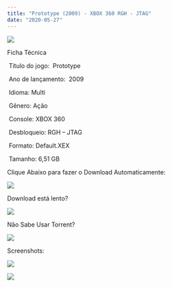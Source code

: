 ```yaml
---
title: "Prototype (2009) - XBOX 360 RGH - JTAG"
date: "2020-05-27"
---
```


[![](https://1.bp.blogspot.com/--ltfpnsJVRM/Xs7mWg8a5KI/AAAAAAAAHOI/6NCccAfVQrEeK6ZbWbqqhPVQlHjheuXVwCK4BGAsYHg/Screenshot_1.png)](https://1.bp.blogspot.com/--ltfpnsJVRM/Xs7mWg8a5KI/AAAAAAAAHOI/6NCccAfVQrEeK6ZbWbqqhPVQlHjheuXVwCK4BGAsYHg/Screenshot_1.png)

Ficha Técnica

 Titulo do jogo:  Prototype

 Ano de lançamento:  2009

 Idioma: Multi

 Gênero: Ação

 Console: XBOX 360

 Desbloqueio: RGH – JTAG

 Formato: Default.XEX

 Tamanho: 6,51 GB

Clique Abaixo para fazer o Download Automaticamente:

[![](https://1.bp.blogspot.com/-eNerQjlxWXg/Xsyoy1YwxPI/AAAAAAAAG8o/qs-0XGNQDR4jSn0uGinE3EzKZZ6GoZnEACPcBGAYYCw/s1600/LINK1.png)](https://zee.gl/yUr2kSI)

Download está lento? 

[![](https://1.bp.blogspot.com/-QBDuGFKyRJI/XsypYtiebuI/AAAAAAAAG8w/2RjkhEnbyOwqZwiSxt3jP8uux5MWubGIACLcBGAsYHQ/s1600/LINK3.png)](https://ultragames-torrents.blogspot.com/2020/05/como-acelerar-torrents.html)

Não Sabe Usar Torrent?

[![](https://1.bp.blogspot.com/-z801RGeeaF0/XsypYEdLUrI/AAAAAAAAG8s/Mg8nVcYZpQox_qkNZQ6YLcR9F0FWCX6FwCPcBGAYYCw/s1600/LINK2.png)](https://ultragames-torrents.blogspot.com/2020/04/como-baixar-jogos-com-o-utorrent.html)

Screenshots:

![](https://1.bp.blogspot.com/-lbqcd_Xqit4/Xs7nFSXqFEI/AAAAAAAAHOc/cjK-oHxTMMwL7q4JrMQ3AkDQV3GF1N4EwCK4BGAsYHg/s320/maxresdefault{df0b4067d4cf89da3ca8e6c7a68e90e99b01985f87ec33497998002e9f13b411}2B{df0b4067d4cf89da3ca8e6c7a68e90e99b01985f87ec33497998002e9f13b411}25285{df0b4067d4cf89da3ca8e6c7a68e90e99b01985f87ec33497998002e9f13b411}2529.jpg)

[![](https://1.bp.blogspot.com/-ydNKzoNUEY4/Xs7nhdNj0VI/AAAAAAAAHPQ/Q-IFwJupwkoDHyz8bqCYtPm8eE2eiR1HgCK4BGAsYHg/s320/maxresdefault{df0b4067d4cf89da3ca8e6c7a68e90e99b01985f87ec33497998002e9f13b411}2B{df0b4067d4cf89da3ca8e6c7a68e90e99b01985f87ec33497998002e9f13b411}25285{df0b4067d4cf89da3ca8e6c7a68e90e99b01985f87ec33497998002e9f13b411}2529.jpg)](https://1.bp.blogspot.com/-ydNKzoNUEY4/Xs7nhdNj0VI/AAAAAAAAHPQ/Q-IFwJupwkoDHyz8bqCYtPm8eE2eiR1HgCK4BGAsYHg/maxresdefault{df0b4067d4cf89da3ca8e6c7a68e90e99b01985f87ec33497998002e9f13b411}2B{df0b4067d4cf89da3ca8e6c7a68e90e99b01985f87ec33497998002e9f13b411}25285{df0b4067d4cf89da3ca8e6c7a68e90e99b01985f87ec33497998002e9f13b411}2529.jpg)
